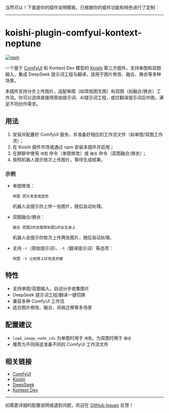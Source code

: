 当然可以！下面是你的插件说明模板，已根据你的插件功能和特色进行了定制：

---

# koishi-plugin-comfyui-kontext-neptune

[![npm](https://img.shields.io/npm/v/koishi-plugin-comfyui-kontext-neptune?style=flat-square)](https://www.npmjs.com/package/koishi-plugin-comfyui-kontext-neptune)

一个基于 [ComfyUI](https://github.com/comfyanonymous/ComfyUI) 和 Kontext Dev 模型的 [Koishi](https://koishi.chat) 第三方插件。支持单图和双图输入，集成 DeepSeek 提示词工程与翻译，适用于图片修改、融合、换衣等多种场景。

本插件支持分步上传图片，适配单图（如常规图生图）和双图（如融合/换衣）工作流。你可以选择直接用原始提示词、AI提示词工程，或仅翻译提示词后作图，满足不同创作需求。

## 用法

1. 安装并配置好 ComfyUI 服务，并准备好相应的工作流文件（如单图/双图工作流）；
2. 在 Koishi 插件市场或通过 npm 安装本插件并启用；
3. 在群聊中使用 `改图` 命令（单图修改）或 `融合` 命令（双图融合/换衣）；
4. 按照机器人提示依次上传图片，等待生成结果。

### 示例

- 单图修改：
  ```
  改图 把头发变成蓝色
  ```
  机器人会提示你上传一张图片，随后自动处理。

- 双图融合/换衣：
  ```
  融合 把图2的衣服穿到图1的女生身上
  ```
  机器人会提示你依次上传两张图片，随后自动处理。

- 支持 `-r`（原始提示词）、`-t`（翻译提示词）等选项：
  ```
  改图 -t 让她穿上红色连衣裙
  ```

## 特性

- 支持单图/双图输入，自动分步收集图片
- DeepSeek 提示词工程/翻译一键切换
- 兼容多种 ComfyUI 工作流
- 适合图片修改、融合、风格迁移等多场景

## 配置建议

- `load_image_node_ids` 为单图时用于 `改图`，为双图时用于 `融合`
- 推荐为不同用途准备不同的 ComfyUI 工作流文件

## 相关链接

- [ComfyUI](https://github.com/comfyanonymous/ComfyUI)
- [Koishi](https://koishi.chat)
- [DeepSeek](https://deepseek.com/)
- [Kontext Dev](https://github.com/kontext-dev)

---

如需更详细的配置说明或遇到问题，欢迎在 [GitHub Issues](https://github.com/Neptune1990/koishi-plugin-comfyui-kontext-neptune/issues) 反馈！
